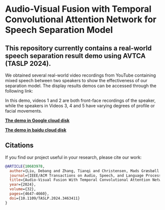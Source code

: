 # Audio-Visual Fusion with Temporal Convolutional Attention Network for Speech Separation  Model 
## This repository  currently contains  a real-world speech separation result demo using AVTCA (TASLP 2024).

We obtained several real-world video recordings from YouTube containing mixed speech between two speakers to show the effectiveness of our separation model. The display results demos can be accessed through the following link: 

In this demo, videos 1 and 2 are both front-face recordings of the speaker, while the speakers in Videos 3,
4 and 5 have varying degrees of profile or facial movements.

[**The demo in Google cloud disk**](https://drive.google.com/file/d/1LAsx88BbygDJq4yPpexsW6nvt7NIrLas/view?usp=sharing)

[**The demo in baidu cloud disk**](https://pan.baidu.com/s/1siMz-kUNTlIdCZ5lv2TeDg)



## Citations ##
If you find our project useful in your research, please cite our work:
```bib
@ARTICLE{10683978,
  author={Liu, Debang and Zhang, Tianqi and Christensen, Mads Græsbøll and Yi, Chen and An, Zeliang},
  journal={IEEE/ACM Transactions on Audio, Speech, and Language Processing}, 
  title={Audio-Visual Fusion With Temporal Convolutional Attention Network for Speech Separation}, 
  year={2024},
  volume={32},
  pages={4647-4660},
  doi={10.1109/TASLP.2024.3463411}
}
```
